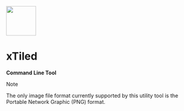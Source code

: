 <img src="../../../Insoft-UK/blob/main/assets/logo.svg" width="80" height="80" />

# xTiled

**Command Line Tool**




> [!NOTE]
The only image file format currently supported by this utility tool is the Portable Network Graphic (PNG) format.
